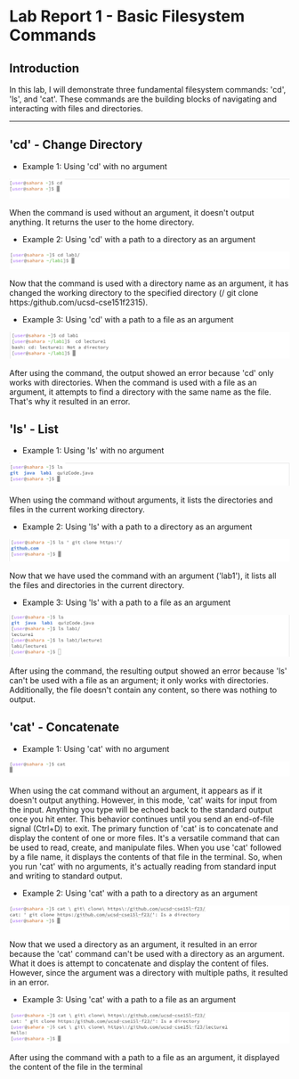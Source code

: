 # Lab Report 1 - Basic Filesystem Commands
## Introduction 

In this lab, I will demonstrate three fundamental filesystem commands: 'cd', 'ls', and 'cat'. These commands are the building blocks of navigating and interacting with files and directories. 

---

## 'cd' - Change Directory 

- Example 1: Using 'cd' with no argument
  
![image](cd1-.png) 

When the command is used without an argument, it doesn't output anything. It returns the user to the home directory. 

- Example 2: Using 'cd' with a path to a directory as an argument

![image](cd2R.png) 

Now that the command is used with a directory name as an argument, it has changed the working directory to the specified directory (/ git clone https:/github.com/ucsd-cse151f2315).

- Example 3: Using 'cd' with a path to a file as an argument

![image](cd2.png) 

After using the command, the output showed an error because 'cd' only works with directories. When the command is used with a file as an argument, it attempts to find a directory with the same name as the file. That's why it resulted in an error.

## 'ls' - List 

- Example 1: Using 'ls' with no argument

![image](ls1R.png)

When using the command without arguments, it lists the directories and files in the current working directory.

- Example 2: Using 'ls' with a path to a directory as an argument

![image](ls2.png)

Now that we have used the command with an argument ('lab1'), it lists all the files and directories in the current directory.

- Example 3: Using 'ls' with a path to a file as an argument

![image](ls3R.png)

After using the command, the resulting output showed an error because 'ls' can't be used with a file as an argument; it only works with directories. Additionally, the file doesn't contain any content, so there was nothing to output.

## 'cat' - Concatenate

- Example 1: Using 'cat' with no argument

![image](cat1.png)

When using the cat command without an argument, it appears as if it doesn't output anything. However, in this mode, 'cat' waits for input from the input. Anything you type will be echoed back to the standard output once you hit enter. This behavior continues until you send an end-of-file signal (Ctrl+D) to exit. The primary function of 'cat' is to concatenate and display the content of one or more files. It's a versatile command that can be used to read, create, and manipulate files. When you use 'cat' followed by a file name, it displays the contents of that file in the terminal. So, when you run 'cat' with no arguments, it's actually reading from standard input and writing to standard output.

- Example 2: Using 'cat' with a path to a directory as an argument

![image](cat2.png)

Now that we used a directory as an argument, it resulted in an error because the 'cat' command can't be used with a directory as an argument. What it does is attempt to concatenate and display the content of files. However, since the argument was a directory with multiple paths, it resulted in an error. 

- Example 3: Using 'cat' with a path to a file as an argument

![image](cat3.png)

After using the command with a path to a file as an argument, it displayed the content of the file in the terminal 
